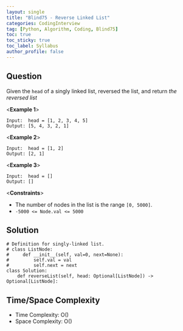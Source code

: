 ```yaml
---
layout: single
title: "Blind75 - Reverse Linked List"
categories: CodingInterview
tag: [Python, Algorithm, Coding, Blind75]
toc: true
toc_sticky: true
toc_label: Syllabus
author_profile: false
---
```



## Question

Given the `head` of a singly linked list, reversed the list, and return *the reversed list*

<**Example 1**>
```
Input:  head = [1, 2, 3, 4, 5]
Output: [5, 4, 3, 2, 1]
```
<**Example 2**>
```
Input:  head = [1, 2]
Output: [2, 1]
```
<**Example 3**>
```
Input:  head = []
Output: []
```
<**Constraints**>
- The number of nodes in the list is the range `[0, 5000]`.
- `-5000 <= Node.val <= 5000`


## Solution
```
# Definition for singly-linked list.
# class ListNode:
#     def __init__(self, val=0, next=None):
#         self.val = val
#         self.next = next
class Solution:
    def reverseList(self, head: Optional[ListNode]) -> Optional[ListNode]:

```

## Time/Space Complexity
- Time Complexity: O()
- Space Complexity: O()
